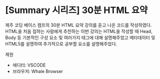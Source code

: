 # [Summary 시리즈] 30분 HTML 요약

제주 코딩 베이스 캠프의 30분 HTML 요약 강의를 듣고 나온 코드를 작성하였다. HTML을 처음 접하는 사람에게 추천하는 이번 강의는 HTML을 작성할 때 Head, Body 등 기본적인 구성 요소 및 여러가지 태그에 대해 설명해주었고 메타데이터 및 HTML5를 설명하여 추가적으로 공부할 요소를 설명해주었다. 



제원

*   에디터: VSCODE
*   브라우저: Whale Browser









